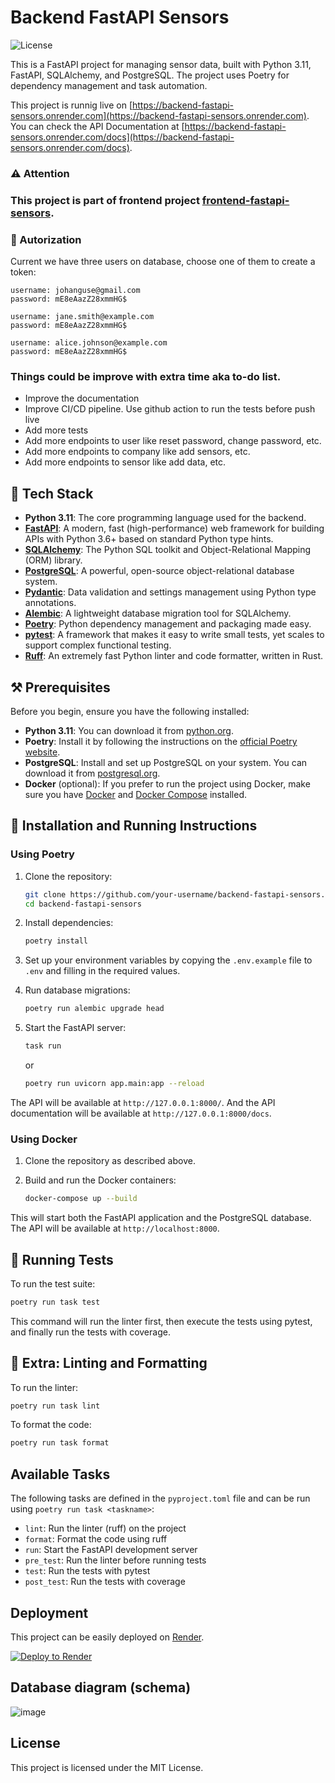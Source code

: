 # Backend FastAPI Sensors

![License](https://img.shields.io/badge/license-MIT-blue)

This is a FastAPI project for managing sensor data, built with Python 3.11, FastAPI, SQLAlchemy, and PostgreSQL. The project uses Poetry for dependency management and task automation.

This project is runnig live on [https://backend-fastapi-sensors.onrender.com](https://backend-fastapi-sensors.onrender.com).
You can check the API Documentation at [https://backend-fastapi-sensors.onrender.com/docs](https://backend-fastapi-sensors.onrender.com/docs).

### ⚠️ Attention
### This project is part of frontend project [frontend-fastapi-sensors](https://github.com/johanguse/frontend-fastapi-sensors).


### 🔐 Autorization

Current we have three users on database, choose one of them to create a token:
```
username: johanguse@gmail.com
password: mE8eAazZ28xmmHG$
```
```
username: jane.smith@example.com
password: mE8eAazZ28xmmHG$
```
```
username: alice.johnson@example.com
password: mE8eAazZ28xmmHG$
```


### Things could be improve with extra time aka to-do list.

 - Improve the documentation
 - Improve CI/CD pipeline. Use github action to run the tests before push live
 - Add more tests
 - Add more endpoints to user like reset password, change password, etc.
 - Add more endpoints to company like add sensors, etc.
 - Add more endpoints to sensor like add data, etc.


## 🤖 Tech Stack

- **Python 3.11**: The core programming language used for the backend.
- **[FastAPI](https://fastapi.tiangolo.com/)**: A modern, fast (high-performance) web framework for building APIs with Python 3.6+ based on standard Python type hints.
- **[SQLAlchemy](https://www.sqlalchemy.org/)**: The Python SQL toolkit and Object-Relational Mapping (ORM) library.
- **[PostgreSQL](https://www.postgresql.org/)**: A powerful, open-source object-relational database system.
- **[Pydantic](https://pydantic-docs.helpmanual.io/)**: Data validation and settings management using Python type annotations.
- **[Alembic](https://alembic.sqlalchemy.org/)**: A lightweight database migration tool for SQLAlchemy.
- **[Poetry](https://python-poetry.org/)**: Python dependency management and packaging made easy.
- **[pytest](https://docs.pytest.org/)**: A framework that makes it easy to write small tests, yet scales to support complex functional testing.
- **[Ruff](https://github.com/astral-sh/ruff)**: An extremely fast Python linter and code formatter, written in Rust.

## ⚒️ Prerequisites

Before you begin, ensure you have the following installed:

- **Python 3.11**: You can download it from [python.org](https://www.python.org/downloads/).
- **Poetry**: Install it by following the instructions on the [official Poetry website](https://python-poetry.org/docs/#installation).
- **PostgreSQL**: Install and set up PostgreSQL on your system. You can download it from [postgresql.org](https://www.postgresql.org/download/).
- **Docker** (optional): If you prefer to run the project using Docker, make sure you have [Docker](https://www.docker.com/get-started) and [Docker Compose](https://docs.docker.com/compose/install/) installed.

## 🚀 Installation and Running Instructions

### Using Poetry

1. Clone the repository:
   ```bash
   git clone https://github.com/your-username/backend-fastapi-sensors.git
   cd backend-fastapi-sensors
   ```

2. Install dependencies:
   ```bash
   poetry install
   ```

3. Set up your environment variables by copying the `.env.example` file to `.env` and filling in the required values.

4. Run database migrations:
   ```bash
   poetry run alembic upgrade head
   ```

5. Start the FastAPI server:
    ```bash
   task run
   ```
   or

   ```bash
   poetry run uvicorn app.main:app --reload
   ```

The API will be available at `http://127.0.0.1:8000/`.
And the API documentation will be available at `http://127.0.0.1:8000/docs`.

### Using Docker

1. Clone the repository as described above.

2. Build and run the Docker containers:
   ```bash
   docker-compose up --build
   ```

This will start both the FastAPI application and the PostgreSQL database. The API will be available at `http://localhost:8000`.

## 🧪 Running Tests

To run the test suite:

```bash
poetry run task test
```

This command will run the linter first, then execute the tests using pytest, and finally run the tests with coverage.

## 📝 Extra: Linting and Formatting

To run the linter:

```bash
poetry run task lint
```

To format the code:

```bash
poetry run task format
```

## Available Tasks

The following tasks are defined in the `pyproject.toml` file and can be run using `poetry run task <taskname>`:

- `lint`: Run the linter (ruff) on the project
- `format`: Format the code using ruff
- `run`: Start the FastAPI development server
- `pre_test`: Run the linter before running tests
- `test`: Run the tests with pytest
- `post_test`: Run the tests with coverage

## Deployment

This project can be easily deployed on [Render](https://render.com/).

[![Deploy to Render](https://render.com/images/deploy-to-render-button.svg)](https://render.com/deploy?repo=https://github.com/render-examples/fastapi)

## Database diagram (schema)

![image](https://github.com/user-attachments/assets/a8fb5fe4-d59e-4342-a549-bac3cc51d726)


## License

This project is licensed under the MIT License.

